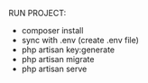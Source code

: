 RUN PROJECT:
- composer install
- sync with .env (create .env file)
- php artisan key:generate
- php artisan migrate
- php artisan serve
